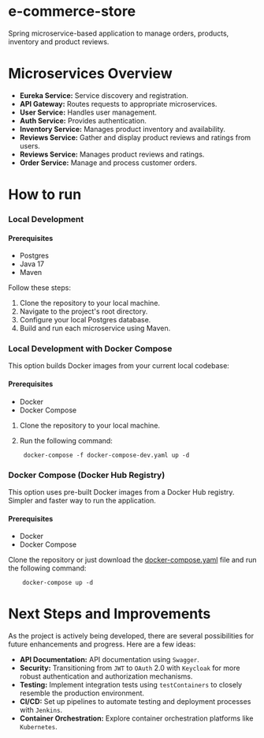 # e-commerce-store

Spring microservice-based application to manage orders, products, inventory and product reviews.

# Microservices Overview

- **Eureka Service:** Service discovery and registration.
- **API Gateway:** Routes requests to appropriate microservices.
- **User Service:** Handles user management.
- **Auth Service:** Provides authentication.
- **Inventory Service:** Manages product inventory and availability.
- **Reviews Service:** Gather and display product reviews and ratings from users.
- **Reviews Service:** Manages product reviews and ratings.
- **Order Service:** Manage and process customer orders.

# How to run

### Local Development

#### Prerequisites

- Postgres
- Java 17
- Maven

Follow these steps:

1. Clone the repository to your local machine.
2. Navigate to the project's root directory.
3. Configure your local Postgres database.
4. Build and run each microservice using Maven.

### Local Development with Docker Compose

This option builds Docker images from your current local codebase:

#### Prerequisites

- Docker
- Docker Compose

1. Clone the repository to your local machine.
2. Run the following command:

        docker-compose -f docker-compose-dev.yaml up -d

### Docker Compose (Docker Hub Registry)

This option uses pre-built Docker images from a Docker Hub registry. Simpler and faster way to run the application.

#### Prerequisites

- Docker
- Docker Compose

Clone the repository or just download the
[docker-compose.yaml](https://github.com/micaellobo/e-commerce-store/raw/master/docker-compose.yaml) file and run the
following command:

        docker-compose up -d

# Next Steps and Improvements

As the project is actively being developed, there are several possibilities for future enhancements and progress. Here
are a few ideas:

- **API Documentation:** API documentation using `Swagger`.
- **Security:** Transitioning from `JWT` to `OAuth` 2.0 with `Keycloak` for more robust authentication and authorization
  mechanisms.
- **Testing:** Implement integration tests using `testContainers` to closely resemble the production environment.
- **CI/CD:** Set up pipelines to automate testing and deployment processes with `Jenkins`.
- **Container Orchestration:** Explore container orchestration platforms like `Kubernetes`.
